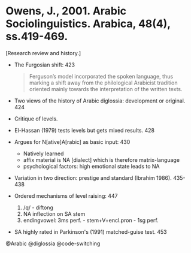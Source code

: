 # Owens, J., 2001. Arabic Sociolinguistics.  Arabica, 48(4), ss.419-469.

[Research review and history.]

- The Furgosian shift: 423

    > Ferguson’s model incorporated the spoken language, thus marking a shift away from the philological Arabicist tradition oriented mainly towards the interpretation of the written texts.

- Two views of the history of Arabic diglossia: development or original. 424

- Critique of levels.

- El-Hassan (1979) tests levels but gets mixed results. 428

- Argues for N[ative]A[rabic] as basic input: 430
	- Natively learned
	- affix material is NA [dialect] which is therefore matrix-language
	- psychological factors: high emotional state leads to NA

- Variation in two direction: prestige and standard (Ibrahim 1986). 435-438

- Ordered mechanisms of level raising: 447
    1. /q/ - diftong
    2. NA inflection on SA stem
    3. endingvowel: 3ms perf. - stem+V+encl.pron - 1sg perf.

- SA highly rated in Parkinson's (1991) matched-guise test. 453

@Arabic
@diglossia
@code-switching
